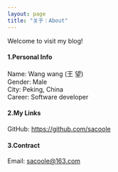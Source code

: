 ```yaml
---
layout: page
title: "关于：About"
---
```

Welcome to visit my blog!

#### 1.Personal Info
Name: Wang wang (王 望)  
Gender: Male  
City: Peking, China  
Career: Software developer

#### 2.My Links
GitHub: <https://github.com/sacoole>  


#### 3.Contract
Email: sacoole@163.com  

